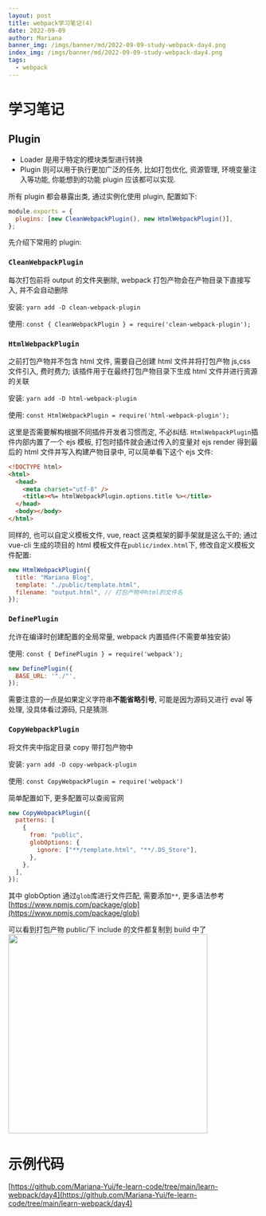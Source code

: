 ```yaml
---
layout: post
title: webpack学习笔记(4)
date: 2022-09-09
author: Mariana
banner_img: /imgs/banner/md/2022-09-09-study-webpack-day4.png
index_img: /imgs/banner/md/2022-09-09-study-webpack-day4.png
tags:
  - webpack
---
```


# 学习笔记

## Plugin

- Loader 是用于特定的模块类型进行转换
- Plugin 则可以用于执行更加广泛的任务, 比如打包优化, 资源管理, 环境变量注入等功能, 你能想到的功能 plugin 应该都可以实现.

所有 plugin 都会暴露出类, 通过实例化使用 plugin, 配置如下:

```js
module.exports = {
  plugins: [new CleanWebpackPlugin(), new HtmlWebpackPlugin()],
};
```

先介绍下常用的 plugin:

### `CleanWebpackPlugin`

每次打包前将 output 的文件夹删除, webpack 打包产物会在产物目录下直接写入, 并不会自动删除

安装: `yarn add -D clean-webpack-plugin`

使用: `const { CleanWebpackPlugin } = require('clean-webpack-plugin');`

### `HtmlWebpackPlugin`

之前打包产物并不包含 html 文件, 需要自己创建 html 文件并将打包产物 js,css 文件引入, 费时费力; 该插件用于在最终打包产物目录下生成 html 文件并进行资源的关联

安装: `yarn add -D html-webpack-plugin`

使用: `const HtmlWebpackPlugin = require('html-webpack-plugin');`

这里是否需要解构根据不同插件开发者习惯而定, 不必纠结.
`HtmlWebpackPlugin`插件内部内置了一个 ejs 模板, 打包时插件就会通过传入的变量对 ejs render 得到最后的 html 文件并写入构建产物目录中, 可以简单看下这个 ejs 文件:

```html
<!DOCTYPE html>
<html>
  <head>
    <meta charset="utf-8" />
    <title><%= htmlWebpackPlugin.options.title %></title>
  </head>
  <body></body>
</html>
```

同样的, 也可以自定义模板文件, vue, react 这类框架的脚手架就是这么干的; 通过 vue-cli 生成的项目的 html 模板文件在`public/index.html`下, 修改自定义模板文件配置:

```js
new HtmlWebpackPlugin({
  title: "Mariana Blog",
  template: "./public/template.html",
  filename: "output.html", // 打包产物中html的文件名
});
```

### `DefinePlugin`

允许在编译时创建配置的全局常量, webpack 内置插件(不需要单独安装)

使用: `const { DefinePlugin } = require('webpack');`

```js
new DefinePlugin({
  BASE_URL: '"./"',
});
```

需要注意的一点是如果定义字符串**不能省略引号**, 可能是因为源码又进行 eval 等处理, 没具体看过源码, 只是猜测.

### `CopyWebpackPlugin`

将文件夹中指定目录 copy 带打包产物中

安装: `yarn add -D copy-webpack-plugin`

使用: `const CopyWebpackPlugin = require('webpack')`

简单配置如下, 更多配置可以查阅官网

```js
new CopyWebpackPlugin({
  patterns: [
    {
      from: "public",
      globOptions: {
        ignore: ["**/template.html", "**/.DS_Store"],
      },
    },
  ],
});
```

其中 globOption 通过`glob`库进行文件匹配, 需要添加`**`, 更多语法参考[https://www.npmjs.com/package/glob](https://www.npmjs.com/package/glob)

可以看到打包产物 public/下 include 的文件都复制到 build 中了
<img src="https://dev.azure.com/HealMSlin/8544be09-1224-4eb0-824b-90c4ec9d49ee/_apis/git/repositories/7a27a721-4c93-4ecf-8258-d5422217b60a/items?path=%2F1662993074608_764.png&versionDescriptor%5BversionOptions%5D=0&versionDescriptor%5BversionType%5D=0&versionDescriptor%5Bversion%5D=master&resolveLfs=true&%24format=octetStream&api-version=5.0" width="400" />

# 示例代码

[https://github.com/Mariana-Yui/fe-learn-code/tree/main/learn-webpack/day4](https://github.com/Mariana-Yui/fe-learn-code/tree/main/learn-webpack/day4)
